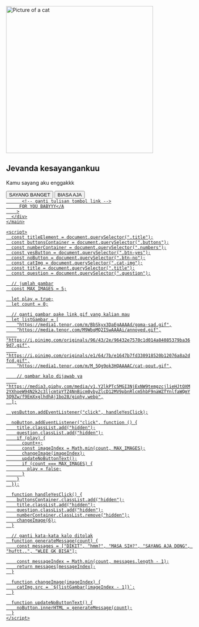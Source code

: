   <head>
    <meta charset="UTF-8" />
    <meta name="viewport" content="width=device-width, initial-scale=1.0" />
    <script src="https://cdn.tailwindcss.com"></script>
    <!-- ganti nama/judul website -->
    <TITLE>
     BAIKAN YUUU
    </TITLE>
    <style>
      body {
        /* ganti background website */
        background-image: url(https://cdn.discordapp.com/attachments/1415393065203667006/1422575759993606184/Cuplikan_layar_2025-09-30_202758.png?ex=68dd2c6b&is=68dbdaeb&hm=e3a5f08dcd29638f67e2b82a3b758483c3a2f2cd1b8c5f99a93adf4b63e6dbbc&}
    </style>
    <link
      rel="stylesheet"
      href="https://cdnjs.cloudflare.com/ajax/libs/animate.css/4.1.1/animate.min.css"
    />
  </head>

  <body class="justify-center flex">
    <main
      class="bg-white rounded mt-24 p-8 shadow-lg shadow-red-200 animate__animated animate__backInDown"
    >
      <!-- ganti gambar awal -->
      <img
        class="cat-img"
        src="https://i.pinimg.com/originals/72/4e/a4/724ea4f92589885f7d2eaebcac76cd96.gif"
        alt="Picture of a cat"
        width="400"
      />
      <div class="border-b mt-2 border-2"></div>
      <div class="lh-1 text-center mt-4">
        <!-- ganti nama -->
        <h2 class="title text-red-400 text-xl font-semibold">
          Jevanda kesayangankuu
        </h2>
        <!-- ganti pertanyaan -->
        <p class="title question fs-1 text-2xl font-bold text-gray-700">Kamu sayang aku enggakkk
      </div>
      <div class="buttons mt-5 flex justify-around">
        <!-- ganti tulisan tombol -->
        <button
          type="button"
          class="btn-yes bg-purple-500 rounded text-green text-3xl px-2 pt-1 pb-2 animate__pulse animate__animated animate__infinite"
        >
          SAYANG BANGET
        </button>
        <button
          type="button"
          class="btn-no bg-pink-400 rounded text-green text-3xl px-2 pt-1 pb-2 animate__pulse animate__animated animate__infinite"
        >
         BIASA AJA
        </button>
      </div>
      <div class="numbers hidden mt-5 flex justify-center">
        <!-- ganti link -->
        <a
          href="https://www.tiktok.com/@ybja_/video/7421260997790403845?is_from_webapp=1&sender_device=pc&web_id=7537517765210572306"
          type="button"
          class="bg-purple-300 text-white py-1 px-2 rounded btn-yes w-200 text-xl font-arial"
          
          <!-- ganti tulisan tombol link -->
         FOR YOU BABYYY</A
        >
      </div>
    </main>

    <script>
      const titleElement = document.querySelector(".title");
      const buttonsContainer = document.querySelector(".buttons");
      const numberContainer = document.querySelector(".numbers");
      const yesButton = document.querySelector(".btn-yes");
      const noButton = document.querySelector(".btn-no");
      const catImg = document.querySelector(".cat-img");
      const title = document.querySelector(".title");
      const question = document.querySelector(".question");

      // jumlah gambar
      const MAX_IMAGES = 5;

      let play = true;
      let count = 0;

      // ganti gambar pake link gif yang kalian mau
      let listGambar = [
        "https://media1.tenor.com/m/BbSkyx3DaEgAAAAd/goma-sad.gif",
        "https://media.tenor.com/M9WbqMQ2ISwAAAAi/annoyed.gif",
        "https://i.pinimg.com/originals/96/43/2e/96432e7570c1d014a84085379ba369d7.gif",
        "https://i.pinimg.com/originals/e1/64/7b/e1647b7fd330918520b12076a8a2dfcd.gif",
        "https://media1.tenor.com/m/M_5Qg9ok3HQAAAAC/cat-pout.gif",

        // gambar kalo dijawab ya
        "https://media3.giphy.com/media/v1.Y2lkPTc5MGI3NjExNW9temgzcjlieHJtOXM2YXhoeW94N2k2c3ljcmtpYTZ4NnBicm0ybyZlcD12MV9pbnRlcm5hbF9naWZfYnlfaWQmY3Q9Zw/f9EmXxglhdhAj1bo28/giphy.webp",
      ];

      yesButton.addEventListener("click", handleYesClick);

      noButton.addEventListener("click", function () {
        title.classList.add("hidden");
        question.classList.add("hidden");
        if (play) {
          count++;
          const imageIndex = Math.min(count, MAX_IMAGES);
          changeImage(imageIndex);
          updateNoButtonText();
          if (count === MAX_IMAGES) {
            play = false;
          }
        }
      });

      function handleYesClick() {
        buttonsContainer.classList.add("hidden");
        title.classList.add("hidden");
        question.classList.add("hidden");
        numberContainer.classList.remove("hidden");
        changeImage(6);
      }

      // ganti kata-kata kalo ditolak
      function generateMessage(count) {
        const messages = ["DIKIT", "hmm?", "MASA SIH?", "SAYANG AJA DONG", "huftt..", "WLEE GK BISA"];

        const messageIndex = Math.min(count, messages.length - 1);
        return messages[messageIndex];
      }

      function changeImage(imageIndex) {
        catImg.src = `${listGambar[imageIndex - 1]}`;
      }

      function updateNoButtonText() {
        noButton.innerHTML = generateMessage(count);
      }
    </script>
  </body>
</html>
